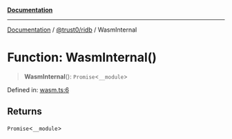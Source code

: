 [**Documentation**](../../../README.md)

***

[Documentation](../../../README.md) / [@trust0/ridb](../README.md) / WasmInternal

# Function: WasmInternal()

> **WasmInternal**(): `Promise`\<`__module`\>

Defined in: [wasm.ts:6](https://github.com/trust0-project/RIDB/blob/9786676f4132a55aaec34d1edb0da16200ab0eba/packages/ridb/src/wasm.ts#L6)

## Returns

`Promise`\<`__module`\>
